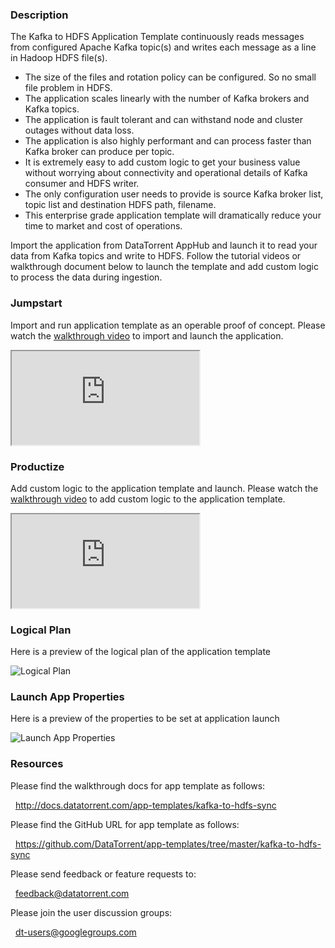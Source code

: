 ### Description
The Kafka to HDFS Application Template continuously reads messages from configured Apache Kafka topic(s) and writes each message as a line in Hadoop HDFS file(s).
- The size of the files and rotation policy can be configured. So no small file problem in HDFS.
- The application scales linearly with the number of Kafka brokers and Kafka topics.
- The application is fault tolerant and can withstand node and cluster outages without data loss.
- The application is also highly performant and can process faster than Kafka broker can produce per topic.
- It is extremely easy to add custom logic to get your business value without worrying about connectivity and operational details of Kafka consumer and HDFS writer.
- The only configuration user needs to provide is source Kafka broker list, topic list and destination HDFS path, filename.
- This enterprise grade application template will dramatically reduce your time to market and cost of operations.

Import the application from DataTorrent AppHub and launch it to read your data from Kafka topics and write to HDFS. Follow the tutorial videos or walkthrough document below to launch the template and add custom logic to process the data during ingestion.

### Jumpstart
Import and run application template as an operable proof of concept. Please watch the [walkthrough video](https://www.youtube.com/watch?v=d0RSeazfjN8) to import and launch the application.

<iframe src="https://www.youtube.com/embed/d0RSeazfjN8?enablejsapi=1" allowfullscreen="allowfullscreen" class="video" id="basicVideo" ga-track="basicVideo"></iframe>

### Productize
Add custom logic to the application template and launch. Please watch the [walkthrough video](https://www.youtube.com/watch?v=ftMiPECgyDQ) to add custom logic to the application template.

<iframe src="https://www.youtube.com/embed/ftMiPECgyDQ?enablejsapi=1" allowfullscreen="allowfullscreen" class="video" id="advancedVideo" ga-track="advancedVideo"></iframe>

### Logical Plan

Here is a preview of the logical plan of the application template

![Logical Plan](https://www.datatorrent.com/wp-content/uploads/2016/11/Kafka_to_HDFS_DAG.png)

### Launch App Properties

Here is a preview of the properties to be set at application launch

![Launch App Properties](https://www.datatorrent.com/wp-content/uploads/2016/11/Kafka_to_HDFS_properties.png)

### Resources

Please find the walkthrough docs for app template as follows:

&nbsp; <a href="http://docs.datatorrent.com/app-templates/kafka-to-hdfs-sync"  class="docs" id="docs" ga-track="docs" target="_blank">http://docs.datatorrent.com/app-templates/kafka-to-hdfs-sync</a>

Please find the GitHub URL for app template as follows:

&nbsp; <a href="https://github.com/DataTorrent/app-templates/tree/master/kafka-to-hdfs-sync"  class="github" id="github" ga-track="github" target="_blank">https://github.com/DataTorrent/app-templates/tree/master/kafka-to-hdfs-sync</a>

Please send feedback or feature requests to:

&nbsp; <a href="mailto:feedback@datatorrent.com"  class="feedback" id="feedback" ga-track="feedback">feedback@datatorrent.com</a>

Please join the user discussion groups:

&nbsp; <a href="mailto:dt-users@googlegroups.com"  class="maillist" id="maillist" ga-track="maillist">dt-users@googlegroups.com</a>
